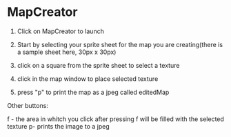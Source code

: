 # MapCreator 


1) Click on MapCreator to launch

2) Start by selecting your sprite sheet for the map you are creating(there is a sample sheet here, 30px x 30px)


3) click on a square from the sprite sheet to select a texture

4) click in the map window to place selected texture

5) press "p" to print the map as a jpeg called editedMap 


Other buttons:

f - the area in whitch you click after pressing f will be filled with the selected texture
p- prints the image to a jpeg
